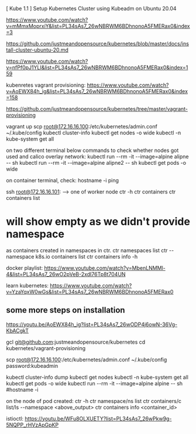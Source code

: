 [ Kube 1.1 ] Setup Kubernetes Cluster using Kubeadm on Ubuntu 20.04

https://www.youtube.com/watch?v=mMmxMoprxiY&list=PL34sAs7_26wNBRWM6BDhnonoA5FMERax0&index=3

https://github.com/justmeandopensource/kubernetes/blob/master/docs/install-cluster-ubuntu-20.md

https://www.youtube.com/watch?v=nfPf0pJ1YLI&list=PL34sAs7_26wNBRWM6BDhnonoA5FMERax0&index=159

kubenretes vagrant provisioning:
https://www.youtube.com/watch?v=AoEWX84h_ig&list=PL34sAs7_26wNBRWM6BDhnonoA5FMERax0&index=158

https://github.com/justmeandopensource/kubernetes/tree/master/vagrant-provisioning

vagrant up
scp root@172.16.16.100:/etc/kubernetes/admin.conf ~/.kube/config
kubectl cluster-info
kubectl get nodes -o wide
kubectl -n kube-system get all

on two different terminal below commands to check whether nodes got used and calico overlay network:
kubectl run --rm -it --image=alpine alipne -- sh
kubectl run --rm -it --image=alpine alipne2 -- sh
kubectl get pods -o wide

on container terminal, check:
hostname -i
ping <other container ip>


ssh root@172.16.16.101: --> one of worker node
ctr -h
ctr containers
ctr containers list
# will show empty as we didn't provide namespace

as containers created in namespaces in ctr.
ctr namespaces list
ctr --namespace k8s.io containers list
ctr containers info -h




docker playlist:
https://www.youtube.com/watch?v=MbenLNMMl-4&list=PL34sAs7_26wO2pVeB-2xdI76Tp8t704UN

learn kubernetes:
https://www.youtube.com/watch?v=YzaYqxW0wGs&list=PL34sAs7_26wNBRWM6BDhnonoA5FMERax0
  
  
## some more steps on installation
  
https://youtu.be/AoEWX84h_ig?list=PL34sAs7_26wODP4j6owN-36Vg-KbACgkT

gcl git@github.com:justmeandopensource/kubernetes
cd kubernetes/vagrant-provisioning

scp root@172.16.16.100:/etc/kubernetes/admin.conf ~/.kube/config
password:kubeadmin

kubectl cluster-info dump
kubectl get nodes
kubectl -n kube-system get all
kubectl get pods -o wide
kubectl run --rm -it --image=alpine alpine -- sh
#hostname -i

on the node of pod created:
ctr -h
ctr namespace/ns list
ctr containers/c list/ls --namespace <above_output>
ctr containers info <container_id>


istioctl:
https://youtu.be/WFu8OLXUETY?list=PL34sAs7_26wPkw9g-5NQPP_rHVzApGpKP

